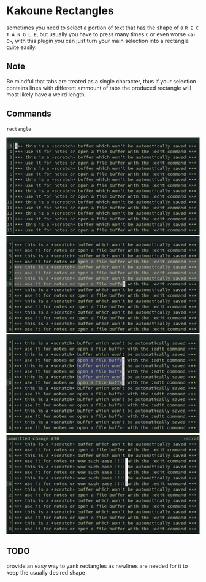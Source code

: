 # Kakoune Rectangles
sometimes you need to select a portion of text that has the shape of a `R E C T A N G L E`,
but usually you have to press many times `C` or even worse `<a-C>`, with this plugin
you can just turn your main selection into a rectangle quite easily.

## Note
Be mindful that tabs are treated as a single character, thus
if your selection contains lines with different ammount of tabs the produced rectangle will most likely
have a weird length.

## Commands
`rectangle`

![1](https://github.com/eko234/kakoune-rectangles/blob/main/rect1.png)
![2](https://github.com/eko234/kakoune-rectangles/blob/main/rect2.png)
![3](https://github.com/eko234/kakoune-rectangles/blob/main/rect3.png)
![4](https://github.com/eko234/kakoune-rectangles/blob/main/rect4.png)

## TODO
provide an easy way to yank rectangles as newlines are needed for it to keep the usually desired shape
